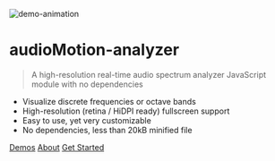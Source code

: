 ![demo-animation](demo/media/demo.gif)

# audioMotion-analyzer

> A high-resolution real-time audio spectrum analyzer JavaScript module with no dependencies

- Visualize discrete frequencies or octave bands
- High-resolution (retina / HiDPI ready) fullscreen support
- Easy to use, yet very customizable
- No dependencies, less than 20kB minified file

[Demos](/demo/)
[About](#about)
[Get Started](#live-code-examples)